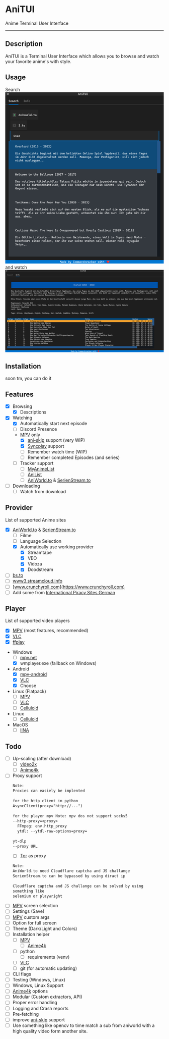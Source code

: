 # AniTUI

Anime Terminal User Interface

---

## Description

AniTUI is a Terminal User Interface which allows you to browse and watch your favorite anime's with style. 

## Usage

Search
![Search](.README/Search.png)
and watch
![Watch](.README/Watch.png)

## Installation

soon tm, you can do it

## Features

- [x] Browsing
  - [x] Descriptions
- [x] Watching
  - [x] Automatically start next episode
  - [ ] Discord Presence
  - [MPV] only
    - [X] [ani-skip](https://github.com/synacktraa/ani-skip) support (very WIP)
    - [x] [Syncplay](https://github.com/Syncplay/syncplay) support
    - [ ] Remember watch time (WIP)
    - [ ] Remember completed Episodes (and series)
  - [ ] Tracker support
    - [ ] [MyAnimeList](https://myanimelist.net/)
    - [ ] [AniList](https://anilist.co/)
    - [ ] [AniWorld.to] & [SerienStream.to]
- [ ] Downloading
  - [ ] Watch from download

## Provider

List of supported Anime sites

- [x] [AniWorld.to] & [SerienStream.to]
  - [ ] Filme
  - [ ] Language Selection
  - [x] Automatically use working provider
    - [x] Streamtape
    - [x] VEO
    - [x] Vidoza
    - [x] Doodstream
- [ ] [bs.to](https://bs.to/)
- [ ] [www3.streamcloud.info](https://www3.streamcloud.info/)
- [ ] [www.crunchyroll.com](https://www.crunchyroll.com)
- [ ] Add some from [International Piracy Sites German](https://fmhy.net/non-english#german-deutsch)

## Player

List of supported video players

- [x] [MPV] (most features, recommended)
- [x] [VLC]
- [x] [ffplay](https://www.ffmpeg.org/ffplay.html)
- Windows
  - [ ] [mpv.net](https://github.com/mpvnet-player/mpv.net)
  - [x] wmplayer.exe (fallback on Windows)
- Android
  - [x] [mpv-android](https://github.com/mpv-android/mpv-android)
  - [x] [VLC]
  - [x] Choose
- Linux (Flatpack)
  - [ ] [MPV](https://flathub.org/apps/io.mpv.Mpv)
  - [ ] [VLC](https://flathub.org/apps/org.videolan.VLC)
  - [ ] [Celluloid](https://flathub.org/apps/io.github.celluloid_player.Celluloid)
- Linux
  - [ ] [Celluloid](https://celluloid-player.github.io/)
- MacOS
  - [ ] [IINA](https://iina.io/)

## Todo

- [ ] Up-scaling (after download)
  - [ ] [video2x](https://github.com/k4yt3x/video2x)
  - [ ] [Anime4k]
- [ ] Proxy support
  ```
  Note:
  Proxies can easiely be implented
  
  for the http client in python
  AsyncClient(proxy="http://...")
  
  for the player mpv Note: mpv dos not support socks5
  --http-proxy=<proxy>
    FFmpeg: env.http_proxy
    ytdl: --ytdl-raw-options=proxy=
  
  yt-dlp
  --proxy URL
  ```
  - [ ] [Tor](https://www.torproject.org/) as proxy
  ```
  Note:
  AniWorld.to need Cloudflare captcha and JS challange
  SerienStream.to can be bypassed by using diract ip
  
  Cloudflare captcha and JS challange can be solved by using something like
  selenium or playwright
  ```
- [ ] [MPV] screen selection
- [ ] Settings (Save)
- [ ] [MPV] custom args
- [ ] Option for full screen
- [ ] Theme (Dark/Light and Colors)
- [ ] Installation helper
  - [ ] [MPV]
    - [ ] [Anime4k]
  - [ ] python
    - [ ] requirements (venv)
  - [ ] [VLC]
  - [ ] git (for automatic updating)
- [ ] CLI flags
- [ ] Testing (Windows, Linux)
- [ ] Windows, Linux Support
- [ ] [Anime4k] options
- [ ] Modular (Custom extractors, API)
- [ ] Proper error handling
- [ ] Logging and Crash reports
- [ ] Pre-fetching
- [ ] improve [ani-skip](https://github.com/synacktraa/ani-skip) support
- [ ] Use something like opencv to time match a sub from aniworld with a high quality video form another site.

[Anime4k]: https://github.com/bloc97/Anime4K
[MPV]: https://mpv.io/
[VLC]: https://www.videolan.org/vlc/
[AniWorld.to]: https://aniworld.to
[SerienStream.to]: https://186.2.175.5
